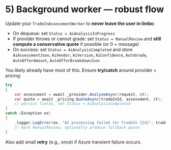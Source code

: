 # 5) Background worker — robust flow

Update your `TradeInAssessmentWorker` to **never leave the user in limbo**:

- On dequeue: set `Status = AiAnalysisInProgress`
- If provider throws or cannot grade: set `Status = ManualReview` and **still compute a conservative quote** if possible (or 0 + message)
- On success: set `Status = AiAnalysisCompleted` and store `AiAssessmentJson`, `AiVendor`, `AiVersion`, `AiConfidence`, `AutoGrade`, `AutoOfferAmount`, `AutoOfferBreakdownJson`

You likely already have most of this. Ensure **try/catch** around provider + pricing:

```csharp
try
{
    var assessment = await _provider.AnalyzeAsync(request, ct);
    var quote = await _pricing.QuoteAsync(tradeInId, assessment, ct);
    // persist fields, set Status = AiAnalysisCompleted
}
catch (Exception ex)
{
    _logger.LogError(ex, "AI processing failed for TradeIn {Id}", tradeInId);
    // mark ManualReview; optionally produce fallback quote
}
```

Also add small **retry** (e.g., once) if Azure transient failure occurs.
